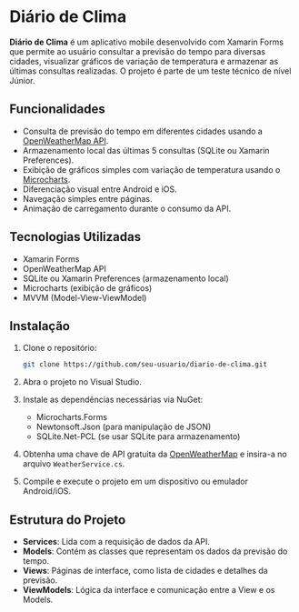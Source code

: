 # Diário de Clima

**Diário de Clima** é um aplicativo mobile desenvolvido com Xamarin Forms que permite ao usuário consultar a previsão do tempo para diversas cidades, visualizar gráficos de variação de temperatura e armazenar as últimas consultas realizadas. O projeto é parte de um teste técnico de nível Júnior.

## Funcionalidades
- Consulta de previsão do tempo em diferentes cidades usando a [OpenWeatherMap API](https://openweathermap.org/api).
- Armazenamento local das últimas 5 consultas (SQLite ou Xamarin Preferences).
- Exibição de gráficos simples com variação de temperatura usando o [Microcharts](https://github.com/dotnet-ad/Microcharts).
- Diferenciação visual entre Android e iOS.
- Navegação simples entre páginas.
- Animação de carregamento durante o consumo da API.

## Tecnologias Utilizadas
- Xamarin Forms
- OpenWeatherMap API
- SQLite ou Xamarin Preferences (armazenamento local)
- Microcharts (exibição de gráficos)
- MVVM (Model-View-ViewModel)

## Instalação

1. Clone o repositório:
    ```bash
    git clone https://github.com/seu-usuario/diario-de-clima.git
    ```

2. Abra o projeto no Visual Studio.

3. Instale as dependências necessárias via NuGet:
    - Microcharts.Forms
    - Newtonsoft.Json (para manipulação de JSON)
    - SQLite.Net-PCL (se usar SQLite para armazenamento)

4. Obtenha uma chave de API gratuita da [OpenWeatherMap](https://openweathermap.org/api) e insira-a no arquivo `WeatherService.cs`.

5. Compile e execute o projeto em um dispositivo ou emulador Android/iOS.

## Estrutura do Projeto
- **Services**: Lida com a requisição de dados da API.
- **Models**: Contém as classes que representam os dados da previsão do tempo.
- **Views**: Páginas de interface, como lista de cidades e detalhes da previsão.
- **ViewModels**: Lógica da interface e comunicação entre a View e os Models.
